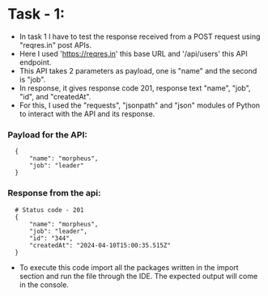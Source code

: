 # Task - 1:
- In task 1 I have to test the response received from a POST request using "reqres.in" post APIs.
- Here I used 'https://reqres.in' this base URL and '/api/users' this API endpoint.
- This API takes 2 parameters as payload, one is "name" and the second is "job".
- In response, it gives response code 201, response text "name", "job", "id", and "createdAt".
- For this, I used the "requests", "jsonpath" and "json" modules of Python to interact with the API and its response.

### Payload for the API:
      {
          "name": "morpheus",
          "job": "leader"
      }

### Response from the api:
      # Status code - 201
      {
          "name": "morpheus",
          "job": "leader",
          "id": "344",
          "createdAt": "2024-04-10T15:00:35.515Z"
      }

- To execute this code import all the packages written in the import section and run the file through the IDE. The expected output will come in the console.
